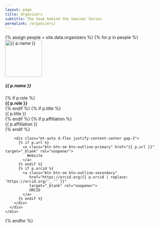 ```yaml
---
layout: page
title: Organizers
subtitle: The team behind the Seminar Series
permalink: /organizers/
---
```


<div class="row row-cols-1 row-cols-sm-2 row-cols-lg-4 g-4">
  {% assign people = site.data.organizers %}
  {% for p in people %}
  <div class="col">
    <div class="card h-100 shadow-sm border-0">
      <div class="card-body d-flex flex-column">
        <img
          src="{{ p.photo | default: '/assets/img/placeholder-speaker.jpg' | relative_url }}"
          alt="{{ p.name }}"
          class="rounded-circle shadow-sm d-block mx-auto mb-3 organizer-avatar"
          style="width: 120px; height: 120px; object-fit: cover;"
          loading="lazy"
        >
        <h5 class="mb-1 text-center">{{ p.name }}</h5>
        {% if p.role %}<div class="small text-center mb-2"><strong> {{ p.role }} </strong> </div>{% endif %}
        {% if p.title %}<div class="text-muted small text-center">{{ p.title }}</div>{% endif %}
        {% if p.affiliation %}<div class="small text-center mb-2">{{ p.affiliation }}</div>{% endif %}
        
        <div class="mt-auto d-flex justify-content-center gap-2">
          {% if p.url %}
            <a class="btn btn-sm btn-outline-primary" href="{{ p.url }}" target="_blank" rel="noopener">
              Website
            </a>
          {% endif %}
          {% if p.orcid %}
            <a class="btn btn-sm btn-outline-secondary"
               href="https://orcid.org/{{ p.orcid | replace: 'https://orcid.org/', '' }}"
               target="_blank" rel="noopener">
               ORCID
            </a>
          {% endif %}
        </div>
      </div>
    </div>
  </div>
  {% endfor %}
</div>
